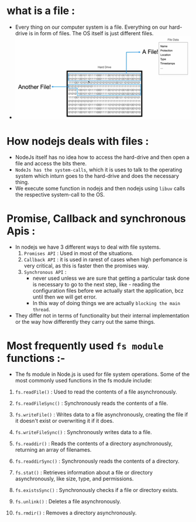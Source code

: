 # what is a file :

-   Every thing on our computer system is a file. Everything on our hard-drive is in form of files. The OS itself is just different files.
-   ![everything-is-in-form-of-a-file](../../Images/everything-is-in-form-of-a-file.png)

# How nodejs deals with files :

-   NodeJs itself has no idea how to access the hard-drive and then open a file and access the bits there.
-   `NodeJs has the system-calls`, which it is uses to talk to the operating system which inturn goes to the hard-drive and does the necessary thing.
-   We execute some function in nodejs and then nodejs using `libuv` calls the respective system-call to the OS.

# Promise, Callback and synchronous Apis :

-   In nodejs we have 3 different ways to deal with file systems.
    1. `Promises API` : Used in most of the situations.
    2. `Callback API` : it is used in rarest of cases when high perfomance is very critical, as this is faster then the promises way.
    3. `Synchronous API` :
        - never used unless we are sure that getting a particular task done is necessary to go to the next step, like - reading the configuration files before we actually start the application, bcz until then we will get error.
        - In this way of doing things we are actually `blocking the main thread`.
-   They differ not in terms of functionality but their internal implementation or the way how differently they carry out the same things.

# Most frequently used `fs module` functions :-

-   The fs module in Node.js is used for file system operations. Some of the most commonly used functions in the fs module include:

1. `fs.readFile()` : Used to read the contents of a file asynchronously.

2. `fs.readFileSync()` : Synchronously reads the contents of a file.

3. `fs.writeFile()` : Writes data to a file asynchronously, creating the file if it doesn't exist or overwriting it if it does.

4. `fs.writeFileSync()` : Synchronously writes data to a file.

5. `fs.readdir()` : Reads the contents of a directory asynchronously, returning an array of filenames.

6. `fs.readdirSync()` : Synchronously reads the contents of a directory.

7. `fs.stat()` : Retrieves information about a file or directory asynchronously, like size, type, and permissions.

8. `fs.existsSync()` : Synchronously checks if a file or directory exists.

9. `fs.unlink()` : Deletes a file asynchronously.

10. `fs.rmdir()` : Removes a directory asynchronously.
